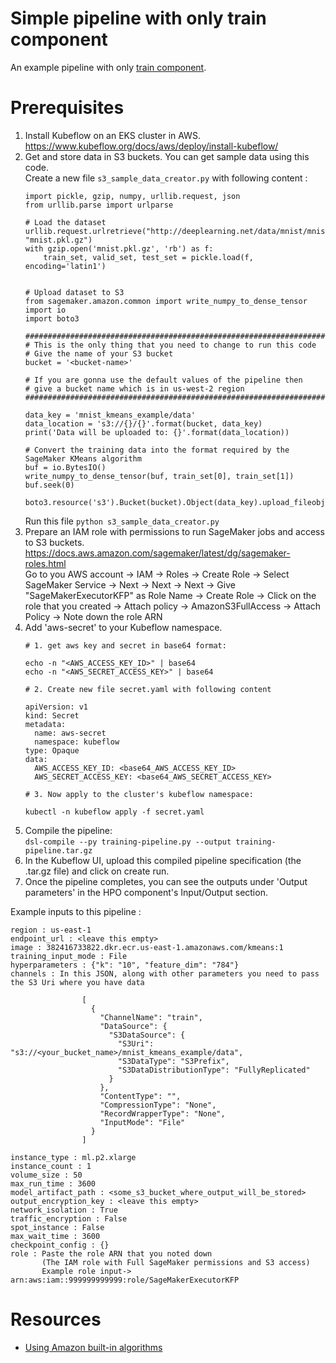 # Simple pipeline with only train component

An example pipeline with only [train component](https://github.com/kubeflow/pipelines/tree/master/components/aws/sagemaker/train).

# Prerequisites 
1. Install Kubeflow on an EKS cluster in AWS. https://www.kubeflow.org/docs/aws/deploy/install-kubeflow/
2. Get and store data in S3 buckets. You can get sample data using this code.  
   Create a new file `s3_sample_data_creator.py` with following content :
   ```buildoutcfg
   import pickle, gzip, numpy, urllib.request, json
   from urllib.parse import urlparse

   # Load the dataset
   urllib.request.urlretrieve("http://deeplearning.net/data/mnist/mnist.pkl.gz", "mnist.pkl.gz")
   with gzip.open('mnist.pkl.gz', 'rb') as f:
       train_set, valid_set, test_set = pickle.load(f, encoding='latin1')


   # Upload dataset to S3
   from sagemaker.amazon.common import write_numpy_to_dense_tensor
   import io
   import boto3

   ###################################################################
   # This is the only thing that you need to change to run this code 
   # Give the name of your S3 bucket 
   bucket = '<bucket-name>' 

   # If you are gonna use the default values of the pipeline then 
   # give a bucket name which is in us-west-2 region 
   ###################################################################
   
   data_key = 'mnist_kmeans_example/data'
   data_location = 's3://{}/{}'.format(bucket, data_key)
   print('Data will be uploaded to: {}'.format(data_location))

   # Convert the training data into the format required by the SageMaker KMeans algorithm
   buf = io.BytesIO()
   write_numpy_to_dense_tensor(buf, train_set[0], train_set[1])
   buf.seek(0)

   boto3.resource('s3').Bucket(bucket).Object(data_key).upload_fileobj(buf)
   ```
   Run this file `python s3_sample_data_creator.py`
3. Prepare an IAM role with permissions to run SageMaker jobs and access to S3 buckets. https://docs.aws.amazon.com/sagemaker/latest/dg/sagemaker-roles.html  
   Go to you AWS account -> IAM -> Roles -> Create Role -> Select SageMaker Service -> Next -> Next -> Next -> Give "SageMakerExecutorKFP" as Role Name -> Create Role -> Click on the role that you created -> Attach policy -> AmazonS3FullAccess -> Attach Policy -> Note down the role ARN
4. Add 'aws-secret' to your Kubeflow namespace.
   ```
   # 1. get aws key and secret in base64 format: 

   echo -n "<AWS_ACCESS_KEY_ID>" | base64
   echo -n "<AWS_SECRET_ACCESS_KEY>" | base64

   # 2. Create new file secret.yaml with following content
   
   apiVersion: v1
   kind: Secret
   metadata:
     name: aws-secret
     namespace: kubeflow
   type: Opaque
   data:
     AWS_ACCESS_KEY_ID: <base64_AWS_ACCESS_KEY_ID>
     AWS_SECRET_ACCESS_KEY: <base64_AWS_SECRET_ACCESS_KEY>
     
   # 3. Now apply to the cluster's kubeflow namespace:
 
   kubectl -n kubeflow apply -f secret.yaml 
   ```
5. Compile the pipeline:  
   `dsl-compile --py training-pipeline.py --output training-pipeline.tar.gz`
6. In the Kubeflow UI, upload this compiled pipeline specification (the .tar.gz file) and click on create run.
7. Once the pipeline completes, you can see the outputs under 'Output parameters' in the HPO component's Input/Output section.

Example inputs to this pipeline :
```buildoutcfg
region : us-east-1
endpoint_url : <leave this empty>
image : 382416733822.dkr.ecr.us-east-1.amazonaws.com/kmeans:1
training_input_mode : File
hyperparameters : {"k": "10", "feature_dim": "784"}
channels : In this JSON, along with other parameters you need to pass the S3 Uri where you have data

                [
                  {
                    "ChannelName": "train",
                    "DataSource": {
                      "S3DataSource": {
                        "S3Uri": "s3://<your_bucket_name>/mnist_kmeans_example/data",
                        "S3DataType": "S3Prefix",
                        "S3DataDistributionType": "FullyReplicated"
                      }
                    },
                    "ContentType": "",
                    "CompressionType": "None",
                    "RecordWrapperType": "None",
                    "InputMode": "File"
                  }
                ]

instance_type : ml.p2.xlarge
instance_count : 1
volume_size : 50
max_run_time : 3600
model_artifact_path : <some_s3_bucket_where_output_will_be_stored>
output_encryption_key : <leave this empty>
network_isolation : True
traffic_encryption : False
spot_instance : False
max_wait_time : 3600
checkpoint_config : {}
role : Paste the role ARN that you noted down  
       (The IAM role with Full SageMaker permissions and S3 access)
       Example role input->  arn:aws:iam::999999999999:role/SageMakerExecutorKFP
```


# Resources
* [Using Amazon built-in algorithms](https://docs.aws.amazon.com/sagemaker/latest/dg/sagemaker-algo-docker-registry-paths.html)